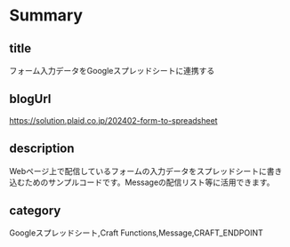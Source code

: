 # Summary

## title

フォーム入力データをGoogleスプレッドシートに連携する

## blogUrl

https://solution.plaid.co.jp/202402-form-to-spreadsheet

## description

Webページ上で配信しているフォームの入力データをスプレッドシートに書き込むためのサンプルコードです。Messageの配信リスト等に活用できます。

## category

Googleスプレッドシート,Craft Functions,Message,CRAFT_ENDPOINT